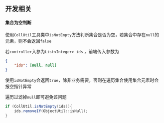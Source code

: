 ## 开发相关

#### 集合为空判断

使用`CollUtil`工具类中`isNotEmpty`方法判断集合是否为空，若集合中存在`null`的元素，则不会返回`false`

若`controller`入参为`List<Integer> ids` ，前端传入参数为

```json
{
    "ids": [null, null]
}
```

使用`isNotEmpty`会返回`true`，除非业务需要，否则在遍历集合使用集合元素时会报空指针异常

遍历过滤掉`null`即可避免该问题

```java
if (CollUtil.isNotEmpty(ids)){
    ids.removeIf(ObjectUtil::isNull);
}
```

